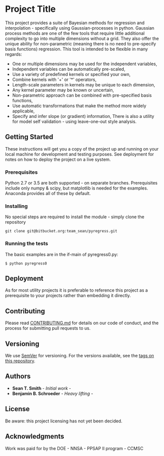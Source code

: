 # Project Title

This project provides a suite of Bayesian methods for regression and
interpolation - specifically using Gaussian-processes in python. Gaussian
process methods are one of the few tools that require little additional
complexity to go into multiple dimensions without a grid. They also offer
the unique ability for non-parametric (meaning there is no need to pre-specify
basis functions) regression. This tool is intended to be flexible in many
regards:

* One or multiple dimensions may be used for the independent variables,
* Independent variables can be automatically pre-scaled,
* Use a variety of predefined kernels or specified your own,
* Combine kernels with '+' or '*' operators,
* Length-scale parameters in kernels may be unique to each dimension,
* Any kernel parameter may be known or uncertain,
* Non-parametric approach can be combined with pre-specified basis functions,
* Use automatic transformations that make the method more widely applicable,
* Specify and infer slope (or gradient) information,
There is also a utility for model self validation - using leave-one-out style
analysis.

## Getting Started

These instructions will get you a copy of the project up and running on your
local machine for development and testing purposes. See deployment for notes
on how to deploy the project on a live system.

### Prerequisites

Python 2.7 or 3.5 are both supported - on separate branches. Prerequisites
include only numpy & scipy, but matplotlib is needed for the examples.
Anaconda provides all of these by default.

### Installing

No special steps are required to install the module - simply clone the repository
```buildoutcfg
git clone git@bitbucket.org:team_sean/pyregress.git
```

### Running the tests

The basic examples are in the if-main of pyregress0.py:
```buildoutcfg
$ python pyregress0
```

## Deployment

As for most utility projects it is preferable to reference this project as a
prerequisite to your projects rather than embedding it directly.

## Contributing

Please read [CONTRIBUTING.md](https://gist.github.com/PurpleBooth/b24679402957c63ec426) for details on our code of conduct, and the process for submitting pull requests to us.

## Versioning

We use [SemVer](http://semver.org/) for versioning. For the versions available, see the [tags on this repository](https://github.com/your/project/tags).

## Authors

* **Sean T. Smith** - *Initial work* - 
* **Benjamin B. Schroeder** - *Heavy lifting* -

## License

Be aware: this project licensing has not yet been decided.

## Acknowledgments

Work was paid for by the DOE - NNSA - PPSAP II program - CCMSC